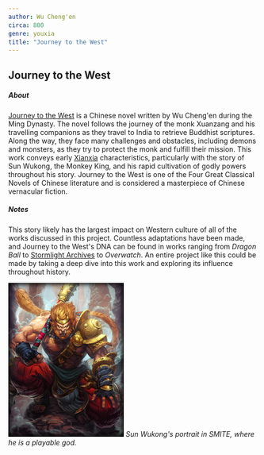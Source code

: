 ```yaml
---
author: Wu Cheng'en
circa: 800
genre: youxia
title: "Journey to the West"
---
```

## Journey to the West
##### About
[Journey to the West](Journey%20to%20the%20West.md) is a Chinese novel written by Wu Cheng'en during the Ming Dynasty. The novel follows the journey of the monk Xuanzang and his travelling companions as they travel to India to retrieve Buddhist scriptures. Along the way, they face many challenges and obstacles, including demons and monsters, as they try to protect the monk and fulfill their mission. This work conveys early [Xianxia](Xianxia.md) characteristics, particularly with the story of Sun Wukong, the Monkey King, and his rapid cultivation of godly powers throughout his story. Journey to the West is one of the Four Great Classical Novels of Chinese literature and is considered a masterpiece of Chinese vernacular fiction. 

##### Notes
This story likely has the largest impact on Western culture of all of the works discussed in this project. Countless adaptations have been made, and Journey to the West's DNA can be found in works ranging from *Dragon Ball* to [Stormlight Archives](Stormlight%20Archives.md) to *Overwatch*. An entire project like this could be made by taking a deep dive into this work and exploring its influence throughout history.

![](Assets/Pasted%20image%2020221216004423.png)
*Sun Wukong's portrait in SMITE, where he is a playable god.*